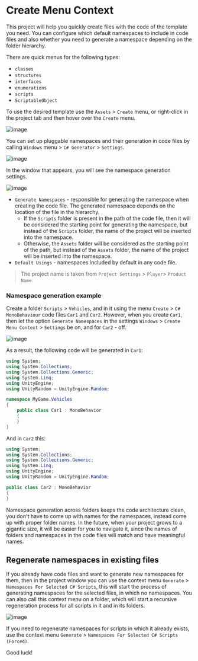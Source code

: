 # Create Menu Context

This project will help you quickly create files with the code of the template you need. You can configure which default namespaces to include in code files and also whether you need to generate a namespace depending on the folder hierarchy.

There are quick menus for the following types:
- `classes`
- `structures`
- `interfaces`
- `enumerations`
- `scripts`
- `ScriptableObject`

To use the desired template use the `Assets` > `Create` menu, or right-click in the project tab and then hover over the `Create` menu.

![image](https://user-images.githubusercontent.com/5365111/200543731-31f671be-95ce-4440-97a4-0cf27a0a20f5.png)

You can set up pluggable namespaces and their generation in code files by calling `Windows` menu > `C# Generator` > `Settings`.

![image](https://user-images.githubusercontent.com/5365111/200572355-a7a55c1a-013a-42c1-818f-7ae653af6709.png)

In the window that appears, you will see the namespace generation settings.

![image](https://user-images.githubusercontent.com/5365111/200572458-f158daec-6c00-4de2-a9e4-26e8711a38f7.png)

- `Generate Namespaces` - responsible for generating the namespace when creating the code file. The generated namespace depends on the location of the file in the hierarchy.
  - If the `Scripts` folder is present in the path of the code file, then it will be considered the starting point for generating the namespace, but instead of the `Scripts` folder, the name of the project will be inserted into the namespace.
  - Otherwise, the `Assets` folder will be considered as the starting point of the path, but instead of the `Assets` folder, the name of the project will be inserted into the namespace.
- `Default Usings` - namespaces included by default in any code file.

> The project name is taken from `Project Settings` > `Player`> `Product Name`.

### Namespace generation example
Create a folder `Scripts` > `Vehicles`, and in it using the menu `Create` > `C# MonoBehaviour` code files `Car1` and `Car2`. However, when you create `Car1`, then let the option `Generate Namespaces` in the settings `Windows` > `Create Menu Context` > `Settings` be on, and for `Car2` - off.

![image](https://user-images.githubusercontent.com/5365111/200547315-8bf04464-09ea-45be-b0c3-32845fa846da.png)

As a result, the following code will be generated in `Car1`:
```C#
using System;
using System.Collections;
using System.Collections.Generic;
using System.Linq;
using UnityEngine;
using UnityRandom = UnityEngine.Random;

namespace MyGame.Vehicles
{
    public class Car1 : MonoBehavior
    {
    }
}
```

And in `Car2` this:
```C#
using System;
using System.Collections;
using System.Collections.Generic;
using System.Linq;
using UnityEngine;
using UnityRandom = UnityEngine.Random;

public class Car2 : MonoBehavior
{
}
```

Namespace generation across folders keeps the code architecture clean, you don't have to come up with names for the namespaces, instead come up with proper folder names. In the future, when your project grows to a gigantic size, it will be easier for you to navigate it, since the names of folders and namespaces in the code files will match and have meaningful names.

## Regenerate namespaces in existing files
If you already have code files and want to generate new namespaces for them, then in the project window you can use the context menu `Generate` > `Namespaces For Selected C# Scripts`, this will start the process of generating namespaces for the selected files, in which no namespaces. You can also call this context menu on a folder, which will start a recursive regeneration process for all scripts in it and in its folders.

![image](https://user-images.githubusercontent.com/5365111/225165120-eefe9a39-2275-437d-aac8-7c20adce9979.png)

If you need to regenerate namespaces for scripts in which it already exists, use the context menu `Generate` > `Namespaces For Selected C# Scripts (Forced)`.

Good luck!
